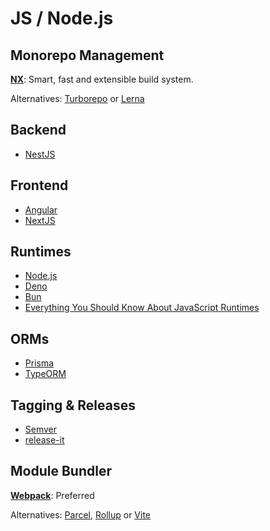 ---
---

# JS / Node.js

## Monorepo Management

**[NX](https://nx.dev/)**: Smart, fast and extensible build system.

Alternatives: [Turborepo](https://turbo.build/repo) or [Lerna](https://lerna.js.org/)

## Backend

- [NestJS](https://nestjs.com/)

## Frontend

- [Angular](https://angular.io/)
- [NextJS](https://nextjs.org/)

## Runtimes

- [Node.js](https://nodejs.org/)
- [Deno](https://deno.land/)
- [Bun](https://bun.sh/)
- [Everything You Should Know About JavaScript Runtimes](https://levelup.gitconnected.com/dev-explainer-javascript-runtimes-8e4d1e3af405)

## ORMs

- [Prisma](https://www.prisma.io/)
- [TypeORM](https://typeorm.io/)

## Tagging & Releases

- [Semver](https://semver.org/lang/de/)
- [release-it](https://github.com/release-it/release-it)

## Module Bundler

**[Webpack](https://webpack.js.org/)**: Preferred

Alternatives: [Parcel](https://parceljs.org/), [Rollup](https://rollupjs.org/) or [Vite](https://vitejs.dev/)
